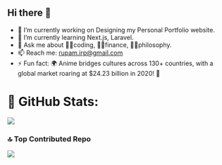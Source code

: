 ## Hi there 👋

<!--
**Rupam058/Rupam058** is a ✨ _special_ ✨ repository because its `README.md` (this file) appears on your GitHub profile.

Here are some ideas to get you started:
- 👯 I’m looking to collaborate on ...
- 🤔 I’m looking for help with ...
-->

- 🔭 I’m currently working on Designing my Personal Portfolio website.
- 🌱 I’m currently learning Next.js, Laravel.
- 💬 Ask me about 🧑‍💻coding, 🧑‍💼finance, 🙇‍♂️philosophy.
- 📫 Reach me: rupam.irp@gmail.com 
- ⚡ Fun fact: 🌍 Anime bridges cultures across 130+ countries, with a global market roaring at $24.23 billion in 2020! 🚀

# 🎯 GitHub Stats:
![](https://github-readme-streak-stats.herokuapp.com/?user=Rupam058&theme=dark&hide_border=false)<br/>

### 🔝 Top Contributed Repo
![](https://github-contributor-stats.vercel.app/api?username=Rupam058&limit=5&theme=dark&combine_all_yearly_contributions=true)
